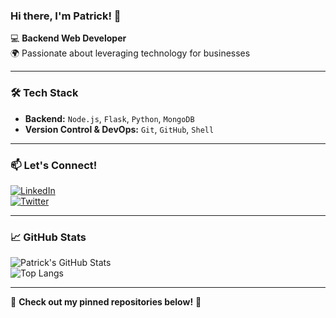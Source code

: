 ### Hi there, I'm Patrick! 👋  

💻 **Backend Web Developer**  
🌍 Passionate about leveraging technology for businesses  

---

### 🛠 Tech Stack  
- **Backend:** `Node.js`, `Flask`, `Python`, `MongoDB`  
- **Version Control & DevOps:** `Git`, `GitHub`, `Shell`  

---

### 📫 Let's Connect!  
[![LinkedIn](https://img.shields.io/badge/LinkedIn-0077B5?style=for-the-badge&logo=linkedin&logoColor=white)](https://www.linkedin.com/in/mutabazipatrick/)  
[![Twitter](https://img.shields.io/badge/Twitter-1DA1F2?style=for-the-badge&logo=twitter&logoColor=white)](https://twitter.com/mutab_pato)  

---

### 📈 GitHub Stats  
![Patrick's GitHub Stats](https://github-readme-stats.vercel.app/api?username=mutabpato&show_icons=true&theme=tokyonight)  
![Top Langs](https://github-readme-stats.vercel.app/api/top-langs/?username=mutabpato&layout=compact&theme=tokyonight)  

---

🔭 **Check out my pinned repositories below!** 🚀  

